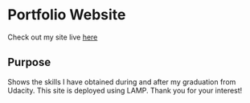 Portfolio Website
=================
Check out my site live [here](www.jesusmj.com)

Purpose
-------
Shows the skills I have obtained during and after my graduation from Udacity.
This site is deployed using LAMP.
Thank you for your interest!
